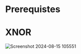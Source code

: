 
# Prerequistes
# XNOR
![Screenshot 2024-08-15 105551](https://github.com/user-attachments/assets/9a63204a-87b3-472c-ad91-5fff3e18c400)
